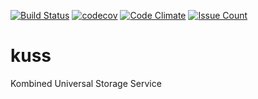 
[![Build Status](https://travis-ci.org/influentialpublishers/kuss.svg?branch=master)](https://travis-ci.org/influentialpublishers/kuss)
[![codecov](https://codecov.io/gh/influentialpublishers/kuss/branch/master/graph/badge.svg)](https://codecov.io/gh/influentialpublishers/kuss)
[![Code Climate](https://codeclimate.com/github/influentialpublishers/kuss/badges/gpa.svg)](https://codeclimate.com/github/influentialpublishers/kuss)
[![Issue Count](https://codeclimate.com/github/influentialpublishers/kuss/badges/issue_count.svg)](https://codeclimate.com/github/influentialpublishers/kuss)


# kuss
Kombined Universal Storage Service
